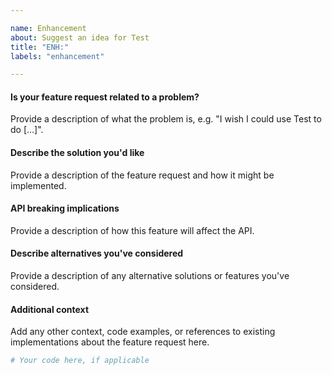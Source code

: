 ```yaml
---

name: Enhancement
about: Suggest an idea for Test
title: "ENH:"
labels: "enhancement"

---
```


#### Is your feature request related to a problem?

Provide a description of what the problem is, e.g. "I wish I could use
Test to do [...]".

#### Describe the solution you'd like

Provide a description of the feature request and how it might be implemented.

#### API breaking implications

Provide a description of how this feature will affect the API.

#### Describe alternatives you've considered

Provide a description of any alternative solutions or features you've considered.

#### Additional context

Add any other context, code examples, or references to existing implementations about
the feature request here.

```python
# Your code here, if applicable
```
